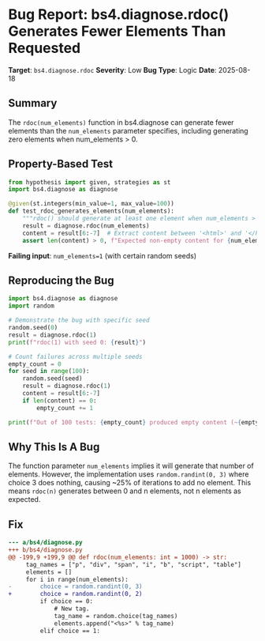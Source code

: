 # Bug Report: bs4.diagnose.rdoc() Generates Fewer Elements Than Requested

**Target**: `bs4.diagnose.rdoc`
**Severity**: Low
**Bug Type**: Logic
**Date**: 2025-08-18

## Summary

The `rdoc(num_elements)` function in bs4.diagnose can generate fewer elements than the `num_elements` parameter specifies, including generating zero elements when num_elements > 0.

## Property-Based Test

```python
from hypothesis import given, strategies as st
import bs4.diagnose as diagnose

@given(st.integers(min_value=1, max_value=100))
def test_rdoc_generates_elements(num_elements):
    """rdoc() should generate at least one element when num_elements > 0"""
    result = diagnose.rdoc(num_elements)
    content = result[6:-7]  # Extract content between '<html>' and '</html>'
    assert len(content) > 0, f"Expected non-empty content for {num_elements} elements"
```

**Failing input**: `num_elements=1` (with certain random seeds)

## Reproducing the Bug

```python
import bs4.diagnose as diagnose
import random

# Demonstrate the bug with specific seed
random.seed(0)
result = diagnose.rdoc(1)
print(f"rdoc(1) with seed 0: {result}")

# Count failures across multiple seeds
empty_count = 0
for seed in range(100):
    random.seed(seed)
    result = diagnose.rdoc(1)
    content = result[6:-7]
    if len(content) == 0:
        empty_count += 1

print(f"Out of 100 tests: {empty_count} produced empty content (~{empty_count}%)")
```

## Why This Is A Bug

The function parameter `num_elements` implies it will generate that number of elements. However, the implementation uses `random.randint(0, 3)` where choice 3 does nothing, causing ~25% of iterations to add no element. This means `rdoc(n)` generates between 0 and n elements, not n elements as expected.

## Fix

```diff
--- a/bs4/diagnose.py
+++ b/bs4/diagnose.py
@@ -199,9 +199,9 @@ def rdoc(num_elements: int = 1000) -> str:
     tag_names = ["p", "div", "span", "i", "b", "script", "table"]
     elements = []
     for i in range(num_elements):
-        choice = random.randint(0, 3)
+        choice = random.randint(0, 2)
         if choice == 0:
             # New tag.
             tag_name = random.choice(tag_names)
             elements.append("<%s>" % tag_name)
         elif choice == 1:
```